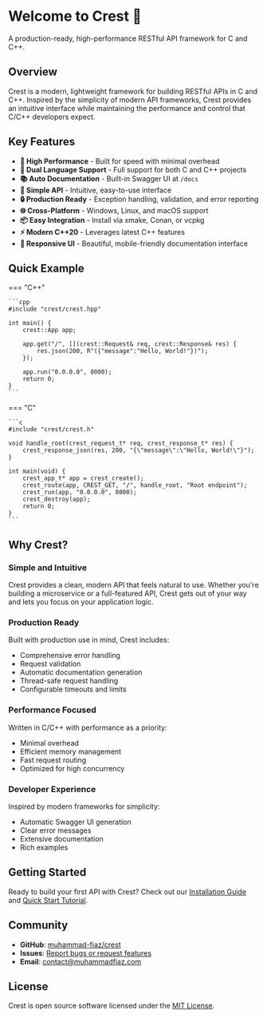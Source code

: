# Welcome to Crest 🌊

A production-ready, high-performance RESTful API framework for C and C++.

## Overview

Crest is a modern, lightweight framework for building RESTful APIs in C and C++. Inspired by the simplicity of modern API frameworks, Crest provides an intuitive interface while maintaining the performance and control that C/C++ developers expect.

## Key Features

- **🚀 High Performance** - Built for speed with minimal overhead
- **🔧 Dual Language Support** - Full support for both C and C++ projects
- **📚 Auto Documentation** - Built-in Swagger UI at `/docs`
- **🎯 Simple API** - Intuitive, easy-to-use interface
- **🔒 Production Ready** - Exception handling, validation, and error reporting
- **🌐 Cross-Platform** - Windows, Linux, and macOS support
- **📦 Easy Integration** - Install via xmake, Conan, or vcpkg
- **⚡ Modern C++20** - Leverages latest C++ features
- **🎨 Responsive UI** - Beautiful, mobile-friendly documentation interface

## Quick Example

=== "C++"

    ```cpp
    #include "crest/crest.hpp"

    int main() {
        crest::App app;
        
        app.get("/", [](crest::Request& req, crest::Response& res) {
            res.json(200, R"({"message":"Hello, World!"})");
        });
        
        app.run("0.0.0.0", 8000);
        return 0;
    }
    ```

=== "C"

    ```c
    #include "crest/crest.h"

    void handle_root(crest_request_t* req, crest_response_t* res) {
        crest_response_json(res, 200, "{\"message\":\"Hello, World!\"}");
    }

    int main(void) {
        crest_app_t* app = crest_create();
        crest_route(app, CREST_GET, "/", handle_root, "Root endpoint");
        crest_run(app, "0.0.0.0", 8000);
        crest_destroy(app);
        return 0;
    }
    ```

## Why Crest?

### Simple and Intuitive

Crest provides a clean, modern API that feels natural to use. Whether you're building a microservice or a full-featured API, Crest gets out of your way and lets you focus on your application logic.

### Production Ready

Built with production use in mind, Crest includes:

- Comprehensive error handling
- Request validation
- Automatic documentation generation
- Thread-safe request handling
- Configurable timeouts and limits

### Performance Focused

Written in C/C++ with performance as a priority:

- Minimal overhead
- Efficient memory management
- Fast request routing
- Optimized for high concurrency

### Developer Experience

Inspired by modern frameworks for simplicity:

- Automatic Swagger UI generation
- Clear error messages
- Extensive documentation
- Rich examples

## Getting Started

Ready to build your first API with Crest? Check out our [Installation Guide](installation.md) and [Quick Start Tutorial](quickstart.md).

## Community

- **GitHub**: [muhammad-fiaz/crest](https://github.com/muhammad-fiaz/crest)
- **Issues**: [Report bugs or request features](https://github.com/muhammad-fiaz/crest/issues)
- **Email**: [contact@muhammadfiaz.com](mailto:contact@muhammadfiaz.com)

## License

Crest is open source software licensed under the [MIT License](license.md).
